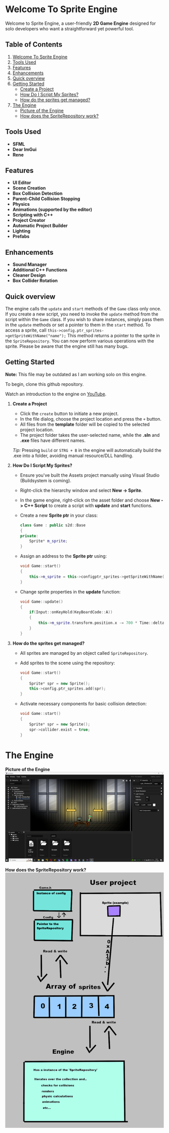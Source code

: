 # Welcome To Sprite Engine

Welcome to Sprite Engine, a user-friendly **2D Game Engine** designed for solo developers who want a straightforward yet powerful tool.

## Table of Contents
1. [Welcome To Sprite Engine](#welcome-to-sprite-engine)
2. [Tools Used](#tools-used)
3. [Features](#features)
4. [Enhancements](#enhancements)
5. [Quick overview](#quick-overview)
6. [Getting Started](#getting-started)
    - [Create a Project](#1-create-a-project)
    - [How Do I Script My Sprites?](#2-how-do-i-script-my-sprites)
    - [How do the sprites get managed?](#3-how-do-the-sprites-get-managed)
7. [The Engine](#the-engine)
    - [Picture of the Engine](#picture-of-the-engine)
    - [How does the SpriteRepository work?](#how-does-the-spriterepository-work)

## Tools Used
- **SFML**
- **Dear ImGui**
- **Rene**

## Features
- **UI Editor**
- **Scene Creation**
- **Box Collision Detection**
- **Parent-Child Collision Stopping**
- **Physics**
- **Animations (supported by the editor)**
- **Scripting with C++**
- **Project Creator**
- **Automatic Project Builder**
- **Lighting**
- **Prefabs**

## Enhancements
- **Sound Manager**
- **Additional C++ Functions**
- **Cleaner Design**
- **Box Collider Rotation**


## Quick overview 
The engine calls the `update` and `start` methods of the `Game` class only once. If you create a new script, you need to invoke the `update` method from the script within the `Game` class. If you wish to share instances, simply pass them in the `update` methods or set a pointer to them in the `start` method. To access a sprite, call `this->config.ptr_sprites->getSpriteWithName("name");` This method returns a pointer to the sprite in the `SpriteRepository`. You can now perform various operations with the sprite. Please be aware that the engine still has many bugs.

## Getting Started

**Note:** This file may be outdated as I am working solo on this engine.

To begin, clone this github repository.

Watch an introduction to the engine on [YouTube](https://www.youtube.com/watch?v=pnCD5dKhpmg).

1. **Create a Project**
   - Click the `create` button to initiate a new project.
   - In the file dialog, choose the project location and press the `+` button.
   - All files from the **template** folder will be copied to the selected project location.
   - The project folder takes the user-selected name, while the **.sln** and **.exe** files have different names.

   *Tip:* Pressing `build` or `STRG + B` in the engine will automatically build the .exe into a folder, avoiding manual resource/DLL handling.

2. **How Do I Script My Sprites?**
   - Ensure you've built the Assets project manually using Visual Studio (Buildsystem is coming).
   - Right-click the hierarchy window and select **New -> Sprite**.
   - In the game engine, right-click on the asset folder and choose **New -> C++ Script** to create a script with **update** and **start** functions.
   - Create a new **Sprite ptr** in your class:

     ```C++
     class Game : public s2d::Base
     {
     private:
         Sprite* m_sprite;
     }
     ```

   - Assign an address to the **Sprite ptr** using:

     ```C++
     void Game::start()
     {
         this->m_sprite = this->configptr_sprites->getSpriteWithName("name");
     }
     ```

   - Change sprite properties in the **update** function:

     ```C++
     void Game::update()
     {
         if(Input::onKeyHold(KeyBoardCode::A))
         {
             this->m_sprite.transform.position.x -= 700 * Time::deltaTime;
         }
     }
     ```

3. **How do the sprites get managed?**
   - All sprites are managed by an object called `SpriteRepository`.
   - Add sprites to the scene using the repository:

     ```C++
     void Game::start()
     {
         Sprite* spr = new Sprite();
         this->config.ptr_sprites.add(spr);
     }
     ```

   - Activate necessary components for basic collision detection:

     ```C++
     void Game::start()
     {
         Sprite* spr = new Sprite();
         spr->collider.exist = true;
     }
     ```

# The Engine

**Picture of the Engine**
![Engine](Github/Game.PNG)

**How does the SpriteRepository work?**
![SpriteRepository](Github/repoplan.png)
